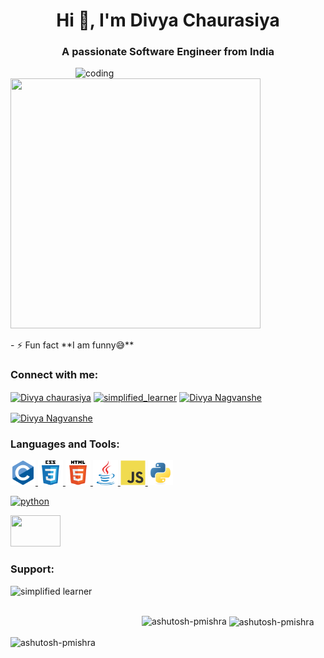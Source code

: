 <!-- <h1 align="center"> Hi there 👋I'm Divya Chaurasiya</h1>
 <h3 align="center"> A Passionate Software Engineer From India:</h3>
 <p align= "right"> <img src="https://i.pinimg.com/originals/81/17/8b/81178b47a8598f0c81c4799f2cdd4057.gif" style= height:400px width:500px /></p>

- 🔭 I’m currently working on  Porfolio Profile
- 🌱 I’m currently learning Frontend Development
- 👯 I’m looking to collaborate on ...
- 🤔 I’m looking for help with Masai School
- 💬 <p> Ask me about durga63949816@gmail.com
- 📫 How to reach me:https://twitter.com/DurgaChaurasiy9 
-    https://www.youtube.com/@durgachaurasiya4339],
     LinkedIn:https://www.linkedin.com/in/durgawati-chaurasiya
     Instagram:https://www.instagram.com/divya_nagvanshe,
     https://github.com/6394981696
    
  
- 😄 Pronouns: He/Her
- ⚡ Fun fact: ...-->


<h1 align="center">Hi 👋, I'm Divya Chaurasiya</h1>
<h3 align="center">A passionate Software Engineer from India</h3>

<img align="right" alt="coding" width="400" src="https://i.pinimg.com/originals/81/17/8b/81178b47a8598f0c81c4799f2cdd4057.gif">

<p align="left"> <img src="https://gifdb.com/images/high/computer-system-coding-j3szfjv9fwb5at9x.gif"  width="400" height="400"/> </p>
- ⚡ Fun fact **I am funny😅**

<h3 align="left">Connect with me:</h3>
<p align="left">
<a href="https://twitter.com/DurgaChaurasiy9" target="blank"><img align="center" src="https://cdn.worldvectorlogo.com/logos/twitter-3.svg" alt="Divya chaurasiya" height="28" width="35" /></a>
<a href="https://www.instagram.com/divya_nagvanshe?igsh=cXcwazZxaWNuNXgz" target="blank"><img align="center" src="https://cdn.pixabay.com/photo/2016/08/09/17/52/instagram-1581266_1280.jpg" alt="simplified_learner" height="28" width="35" /></a>
<a href="http://www.youtube.com/@durgachaurasiya4339" target="blank"><img align="center" src="https://raw.githubusercontent.com/rahuldkjain/github-profile-readme-generator/master/src/images/icons/Social/youtube.svg" alt="Divya Nagvanshe" height="28" width="55" /></a>
</p>

<a href="https://www.linkedin.com/in/durgawati-chaurasiya-22a260275?utm_source=share&utm_campaign=share_via&utm_content=profile&utm_medium=android_app" target="blank"><img align="center" src="https://play-lh.googleusercontent.com/kMofEFLjobZy_bCuaiDogzBcUT-dz3BBbOrIEjJ-hqOabjK8ieuevGe6wlTD15QzOqw" alt="Divya Nagvanshe" height="28" width="35" /></a>
</p>

<h3 align="left">Languages and Tools:</h3>
<p align="left"> <a href="https://www.codewithharry.com/tutorial/c/" target="_blank" rel="noreferrer"> <img src="https://raw.githubusercontent.com/devicons/devicon/master/icons/c/c-original.svg" alt="c" width="40" height="40"/> </a> <a href="https://www.codewithharry.com/tutorial/css-home/" target="_blank" rel="noreferrer"> <img src="https://raw.githubusercontent.com/devicons/devicon/master/icons/css3/css3-original-wordmark.svg" alt="css3" width="40" height="40"/> </a> <a href="https://www.codewithharry.com/tutorial/html-home/" target="_blank" rel="noreferrer"> <img src="https://raw.githubusercontent.com/devicons/devicon/master/icons/html5/html5-original-wordmark.svg" alt="html5" width="40" height="40"/> </a> <a href="https://www.codewithharry.com/tutorial/java/" target="_blank" rel="noreferrer"> <img src="https://raw.githubusercontent.com/devicons/devicon/master/icons/java/java-original.svg" alt="java" width="40" height="40"/> </a> <a href="https://www.codewithharry.com/tutorial/js/" target="_blank" rel="noreferrer"> <img src="https://raw.githubusercontent.com/devicons/devicon/master/icons/javascript/javascript-original.svg" alt="javascript" width="40" height="40"/> </a>   <a href="https://www.codewithharry.com/tutorial/python/" target="_blank" rel="noreferrer"> <img src="https://raw.githubusercontent.com/devicons/devicon/master/icons/python/python-original.svg" alt="python" width="40" height="40"/> </a> </p>

 <a href="https://www.codewithharry.com/tutorial/react-home/" target="_blank" rel="noreferrer"> <img src="https://miro.medium.com/v2/resize:fit:1200/1*y6C4nSvy2Woe0m7bWEn4BA.png" alt="python" width="40" height="40"/> </a> </p>

 <a href="https://riptutorial.com/ebook/node-js" target="_blank" rel="noreferrer"> <img src="https://encrypted-tbn0.gstatic.com/images?q=tbn:ANd9GcTgLG6GPyvIeIyLGr1WmQdBbWFb7zqPmrHqUFhGEhU9Qg&s" width="80" height="50"/> </a> </p>

<h3 align="left">Support:</h3>
<p><a href="https://www.buymeacoffee.com/simplified"> <img align="left" src="https://cdn.buymeacoffee.com/buttons/v2/default-yellow.png" height="50" width="210" alt="simplified learner" /></a></p><br><br>

<p><img align="left" src="https://github-readme-stats.vercel.app/api/top-langs?username=ashutosh-pmishra&show_icons=true&locale=en&layout=compact" alt="ashutosh-pmishra" /></p>

<p>&nbsp;<img align="center" src="https://github-readme-stats.vercel.app/api?username=ashutosh-pmishra&show_icons=true&locale=en" alt="ashutosh-pmishra" /></p>

<p><img align="center" src="https://github-readme-streak-stats.herokuapp.com/?user=ashutosh-pmishra&" alt="ashutosh-pmishra" /></p>

